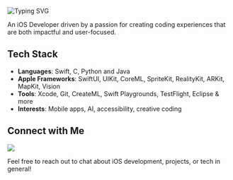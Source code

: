 ![Typing SVG](https://readme-typing-svg.herokuapp.com?size=32&duration=3000&pause=900&color=1E90FF&width=600&lines=Hello,+I'm+Melissa!;iOS+Developer;Tech+Enthusiast;Always+Learning)

An iOS Developer driven by a passion for creating coding experiences that are both impactful and user-focused.
 
## Tech Stack

- **Languages**: Swift, C, Python and Java
- **Apple Frameworks**: SwiftUI, UIKit, CoreML, SpriteKit, RealityKit, ARKit, MapKit, Vision
- **Tools**: Xcode, Git, CreateML, Swift Playgrounds, TestFlight, Eclipse & more
- **Interests**: Mobile apps, AI, accessibility, creative coding  


## Connect with Me

<a href="https://www.linkedin.com/in/melissafguedes?utm_source=share&utm_campaign=share_via&utm_content=profile&utm_medium=ios_app" target="_blank">
  <img src="https://img.shields.io/badge/LinkedIn-0077B5?style=for-the-badge&logo=linkedin&logoColor=white" />
</a>

Feel free to reach out to chat about iOS development, projects, or tech in general!
